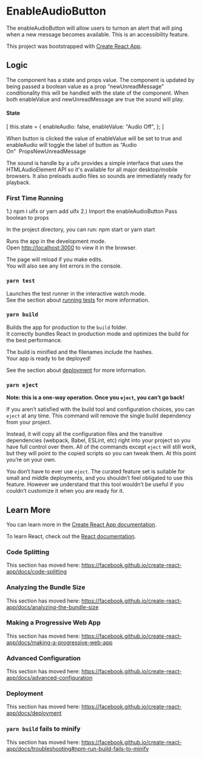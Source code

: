 # EnableAudioButton

The enableAudioButton will allow users to turnon an alert that will ping when a new message becomes available. This is an accessibility feature. 

This project was bootstrapped with [Create React App](https://github.com/facebook/create-react-app).

## Logic

The component has a state and props value. The component is updated by being passed a boolean value as a prop “newUnreadMessage” conditionality this will be handled with the state of the component. When both enableValue and newUnreadMessage are true the sound will play. 

#### State
[ 
    this.state = {
        enableAudio: false,
        enableValue: "Audio Off", 
    };
]

When button is clicked the value of enableValue will be set to true and enableAudio will toggle the label of button as “Audio On”  PropsNewUnreadMessage

The sound is handle by a uifx provides a simple interface that uses the HTMLAudioElement API so it's available for all major desktop/mobile browsers. It also preloads audio files so sounds are immediately ready for playback.

### First Time Running
 
1.) npm i uifx or yarn add uifx
2.) Import the enableAudioButton Pass boolean to props

In the project directory, you can run:
    npm start or yarn start 

Runs the app in the development mode.<br />
Open [http://localhost:3000](http://localhost:3000) to view it in the browser.

The page will reload if you make edits.<br />
You will also see any lint errors in the console.

### `yarn test`

Launches the test runner in the interactive watch mode.<br />
See the section about [running tests](https://facebook.github.io/create-react-app/docs/running-tests) for more information.

### `yarn build`

Builds the app for production to the `build` folder.<br />
It correctly bundles React in production mode and optimizes the build for the best performance.

The build is minified and the filenames include the hashes.<br />
Your app is ready to be deployed!

See the section about [deployment](https://facebook.github.io/create-react-app/docs/deployment) for more information.

### `yarn eject`

**Note: this is a one-way operation. Once you `eject`, you can’t go back!**

If you aren’t satisfied with the build tool and configuration choices, you can `eject` at any time. This command will remove the single build dependency from your project.

Instead, it will copy all the configuration files and the transitive dependencies (webpack, Babel, ESLint, etc) right into your project so you have full control over them. All of the commands except `eject` will still work, but they will point to the copied scripts so you can tweak them. At this point you’re on your own.

You don’t have to ever use `eject`. The curated feature set is suitable for small and middle deployments, and you shouldn’t feel obligated to use this feature. However we understand that this tool wouldn’t be useful if you couldn’t customize it when you are ready for it.

## Learn More

You can learn more in the [Create React App documentation](https://facebook.github.io/create-react-app/docs/getting-started).

To learn React, check out the [React documentation](https://reactjs.org/).

### Code Splitting

This section has moved here: https://facebook.github.io/create-react-app/docs/code-splitting

### Analyzing the Bundle Size

This section has moved here: https://facebook.github.io/create-react-app/docs/analyzing-the-bundle-size

### Making a Progressive Web App

This section has moved here: https://facebook.github.io/create-react-app/docs/making-a-progressive-web-app

### Advanced Configuration

This section has moved here: https://facebook.github.io/create-react-app/docs/advanced-configuration

### Deployment

This section has moved here: https://facebook.github.io/create-react-app/docs/deployment

### `yarn build` fails to minify

This section has moved here: https://facebook.github.io/create-react-app/docs/troubleshooting#npm-run-build-fails-to-minify
